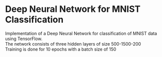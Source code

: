 # Deep Neural Network for MNIST Classification #
Implementation of a Deep Neural Network for classification of MNIST data using TensorFlow. </br>
The network consists of three hidden layers of size 500-1500-200 </br>
Training is done for 10 epochs with a batch size of 150 </br>

